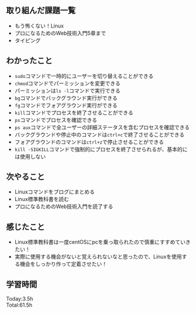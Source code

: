 ## 取り組んだ課題一覧
- もう怖くない！Linux
- プロになるためのWeb技術入門5章まで
- タイピング
## わかったこと
- `sudo`コマンドで一時的にユーザーを切り替えることができる
- `chmod`コマンドでパーミッションを変更できる
- パーミッションは`ls -l`コマンドで実行できる
- `bg`コマンドでバックグラウンド実行ができる
- `fg`コマンドでフォアグラウンド実行ができる
- `kill`コマンドでプロセスを終了させることができる
- `ps`コマンドでプロセスを確認できる
- `ps aux`コマンドで全ユーザーの詳細ステータスを含むプロセスを確認できる
- バックグラウンドや停止中のコマンドは`ctrl+c`で終了させることができる
- フォアグラウンドのコマンドは`ctrl+z`で停止させることができる
- `kill -SIGKILL`コマンドで強制的にプロセスを終了させられるが、基本的には使用しない
## 次やること
- Linuxコマンドをブログにまとめる
- Linux標準教科書を読む
- プロになるためのWeb技術入門を読了する
## 感じたこと
- Linux標準教科書は一度centOSにpcを乗っ取られたので慎重にすすめていきたい！
- 実際に使用する機会がないと覚えられないなと思ったので、Linuxを使用する機会をしっかり作って定着させたい！
## 学習時間
Today:3.5h  
Total:61.5h  
